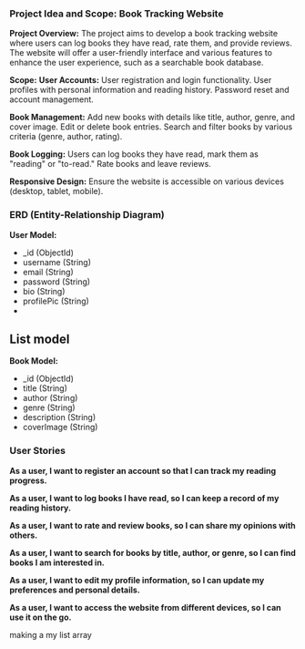 ### Project Idea and Scope: Book Tracking Website
**Project Overview:**
The project aims to develop a book tracking website where users can log books they have read, rate them, and provide reviews. The website will offer a user-friendly interface and various features to enhance the user experience, such as a searchable book database.


**Scope:**
**User Accounts:**
User registration and login functionality.
User profiles with personal information and reading history.
Password reset and account management.


**Book Management:**
Add new books with details like title, author, genre, and cover image.
Edit or delete book entries.
Search and filter books by various criteria (genre, author, rating).

**Book Logging:**
Users can log books they have read, mark them as "reading" or "to-read."
Rate books and leave reviews.


**Responsive Design:**
Ensure the website is accessible on various devices (desktop, tablet, mobile).


### ERD (Entity-Relationship Diagram)
**User Model:**
- _id (ObjectId)
- username (String)
- email (String)
- password (String)
- bio (String)
- profilePic (String)
- 

**List model**
- 

**Book Model:**
- _id (ObjectId)
- title (String)
- author (String)
- genre (String)
- description (String)
- coverImage (String)



### User Stories
**As a user, I want to register an account so that I can track my reading progress.**

**As a user, I want to log books I have read, so I can keep a record of my reading history.**

**As a user, I want to rate and review books, so I can share my opinions with others.**

**As a user, I want to search for books by title, author, or genre, so I can find books I am interested in.**

**As a user, I want to edit my profile information, so I can update my preferences and personal details.**

**As a user, I want to access the website from different devices, so I can use it on the go.**


making a my list array 